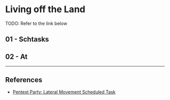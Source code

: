 # Living off the Land

TODO: Refer to the link below

## 01 - Schtasks

## 02 - At

---
## References

- [Pentest Party: Lateral Movement Scheduled Task](https://pentest.party/notes/lateral-movement/scheduled-task)